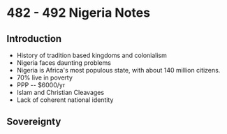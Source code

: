 # 482 - 492 Nigeria Notes
## Introduction
 - History of tradition based kingdoms and colonialism
 - Nigeria faces daunting problems
 - Nigeria is Africa's most populous state, with about  140 million citizens.
 - 70% live in poverty
 - PPP -- $6000/yr
 - Islam and Christian Cleavages
 - Lack of coherent national identity

## Sovereignty
<!--stackedit_data:
eyJoaXN0b3J5IjpbMTQ5NzkzMzQwN119
-->